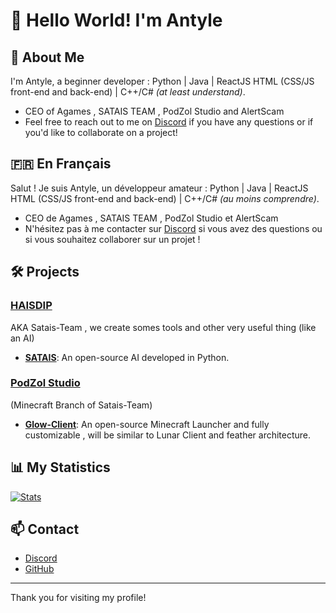 # 👋 Hello World! I'm Antyle

## 🌟 About Me

I'm Antyle, a beginner developer : Python | Java | ReactJS HTML (CSS/JS front-end and back-end) | C++/C# *(at least understand)*. 
- CEO of Agames , SATAIS TEAM , PodZol Studio and AlertScam 
- Feel free to reach out to me on [Discord](https://dsc.gg/haisdip) if you have any questions or if you'd like to collaborate on a project!

## 🇫🇷 En Français

Salut ! Je suis Antyle, un développeur amateur : Python | Java | ReactJS HTML (CSS/JS front-end and back-end) | C++/C# *(au moins comprendre)*.
- CEO de Agames , SATAIS TEAM , PodZol Studio et AlertScam 
- N'hésitez pas à me contacter sur [Discord](https://dsc.gg/haisdip) si vous avez des questions ou si vous souhaitez collaborer sur un projet !

## 🛠️ Projects

### [HAISDIP](https://github.com/AntyleYT/HAISDIP)
AKA Satais-Team , we create somes tools and other very useful thing (like an AI) 

  - **[SATAIS](https://github.com/AntyleYT/SATAIS)**: An open-source AI developed in Python. 

### [PodZol Studio](https://github.com/AntyleYT/HAISDIP)
(Minecraft Branch of Satais-Team)
  - **[Glow-Client](https://github.com/AntyleYT/Glow-Client)**: An open-source Minecraft Launcher and fully customizable , will be similar to Lunar Client and feather architecture.
    
## 📊 My Statistics
 [![Stats](https://github-readme-stats.vercel.app/api?username=AntyleYT&theme=algolia&show_icons=true)](https://github.com/anuraghazra/github-readme-stats)


## 📫 Contact

- [Discord](https://dsc.gg/haisdip)
- [GitHub](https://github.com/AntyleYT)

---

Thank you for visiting my profile!

